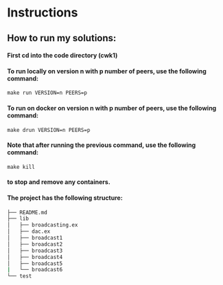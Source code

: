 # Instructions

## How to run my solutions:
#### First cd into the code directory (cwk1)
#### To run locally on version n with p number of peers, use the following command:
```
make run VERSION=n PEERS=p
```

####  To run on docker on version n with p number of peers, use the following command:
```
make drun VERSION=n PEERS=p
```

#### Note that after running the previous command, use the following command:
```
make kill
```
#### to stop and remove any containers.

#### The project has the following structure:
```bash
├── README.md
├── lib
│   ├── broadcasting.ex
│   ├── dac.ex
│   ├── broadcast1
│   ├── broadcast2
│   ├── broadcast3
│   ├── broadcast4
│   ├── broadcast5
|   └── broadcast6   
└── test
```
